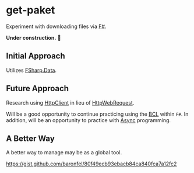# get-paket

Experiment with downloading files via [F#](https://fsharp.org/).

**Under construction.**
:construction:

## Initial Approach

Utilizes [FSharp.Data](https://fsharp.github.io/FSharp.Data/library/Http.html).

## Future Approach

Research using [HttpClient](https://docs.microsoft.com/en-us/dotnet/api/system.net.http.httpclient?view=netcore-3.0) in lieu of [HttpWebRequest](https://docs.microsoft.com/en-us/dotnet/api/system.net.httpwebrequest?&view=netcore-3.0).

Will be a good opportunity to continue practicing using the [BCL](https://docs.microsoft.com/en-us/dotnet/api/index) within `F#`. In addition, will be an opportunity to practice with [Async](https://docs.microsoft.com/en-us/dotnet/fsharp/tutorials/asynchronous-and-concurrent-programming/async) programming.

## A Better Way

A better way to manage may be as a global tool.

https://gist.github.com/baronfel/80f49ecb93ebacb84ca840fca7a12fc2
